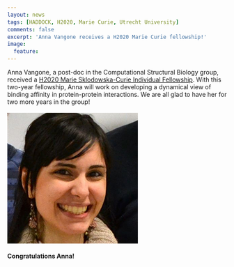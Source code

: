 ```yaml
---
layout: news
tags: [HADDOCK, H2020, Marie Curie, Utrecht University]
comments: false
excerpt: 'Anna Vangone receives a H2020 Marie Curie fellowship!'
image:
  feature: 
---
```

Anna Vangone, a post-doc in the Computational Structural Biology group, received a [H2020 Marie Sklodowska-Curie Individual Fellowship](http://ec.europa.eu/programmes/horizon2020/en/h2020-section/marie-sklodowska-curie-actions). With this two-year fellowship, Anna will work on developing a dynamical view of binding affinity in protein-protein interactions. We are all glad to have her for two more years in the group!
<BR>
<BR>
   <img src="/images/people/Vangone.jpg">
<BR>
<BR>
**Congratulations Anna!**
